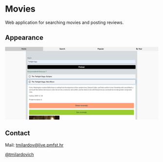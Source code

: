 # Movies
Web application for searching movies and posting reviews.

## Appearance
<img src="https://github.com/tmilardovich/Movies/blob/master/www/pic.PNG" alt="appearance">

## Contact
Mail: <a href="mailto:tmilardov@live.pmfst.hr">tmilardov@live.pmfst.hr</a>

<a href="https://github.com/tmilardovich">@tmilardovich</a>
